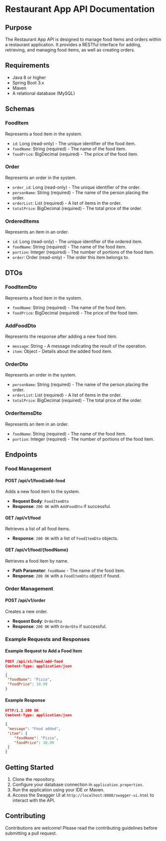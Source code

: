 # Restaurant App API Documentation

## Purpose

The Restaurant App API is designed to manage food items and orders within a restaurant application. It provides a RESTful interface for adding, retrieving, and managing food items, as well as creating orders.

## Requirements

- Java 8 or higher
- Spring Boot 3.x
- Maven
- A relational database (MySQL)

## Schemas

### FoodItem

Represents a food item in the system.

- `id`: Long (read-only) - The unique identifier of the food item.
- `foodName`: String (required) - The name of the food item.
- `foodPrice`: BigDecimal (required) - The price of the food item.

### Order

Represents an order in the system.

- `order_id`: Long (read-only) - The unique identifier of the order.
- `personName`: String (required) - The name of the person placing the order.
- `orderList`: List<OrderedItems> (required) - A list of items in the order.
- `totalPrice`: BigDecimal (required) - The total price of the order.

### OrderedItems

Represents an item in an order.

- `id`: Long (read-only) - The unique identifier of the ordered item.
- `foodName`: String (required) - The name of the food item.
- `portion`: Integer (required) - The number of portions of the food item.
- `order`: Order (read-only) - The order this item belongs to.

## DTOs

### FoodItemDto

Represents a food item in the system.

- `foodName`: String (required) - The name of the food item.
- `foodPrice`: BigDecimal (required) - The price of the food item.

### AddFoodDto

Represents the response after adding a new food item.

- `message`: String - A message indicating the result of the operation.
- `item`: Object - Details about the added food item.

### OrderDto

Represents an order in the system.

- `personName`: String (required) - The name of the person placing the order.
- `orderList`: List<OrderItemsDto> (required) - A list of items in the order.
- `totalPrice`: BigDecimal (required) - The total price of the order.

### OrderItemsDto

Represents an item in an order.

- `foodName`: String (required) - The name of the food item.
- `portion`: Integer (required) - The number of portions of the food item.

## Endpoints

### Food Management

#### POST /api/v1/food/add-food

Adds a new food item to the system.

- **Request Body**: `FoodItemDto`
- **Response**: `200 OK` with `AddFoodDto` if successful.

#### GET /api/v1/food

Retrieves a list of all food items.

- **Response**: `200 OK` with a list of `FoodItemDto` objects.

#### GET /api/v1/food/{foodName}

Retrieves a food item by name.

- **Path Parameter**: `foodName` - The name of the food item.
- **Response**: `200 OK` with a `FoodItemDto` object if found.

### Order Management

#### POST /api/v1/order

Creates a new order.

- **Request Body**: `OrderDto`
- **Response**: `200 OK` with `OrderDto` if successful.

[//]: # (#### GET /api/v1/order/{orderId})

[//]: # ()
[//]: # (Retrieves an order by its ID.)

[//]: # ()
[//]: # (- **Path Parameter**: `orderId` - The ID of the order.)

[//]: # (- **Response**: `200 OK` with an `OrderDto` object if found.)

### Example Requests and Responses

#### Example Request to Add a Food Item

```json
POST /api/v1/food/add-food
Content-Type: application/json

{
 "foodName": "Pizza",
 "foodPrice": 10.99
}
```

#### Example Response

```json
HTTP/1.1 200 OK
Content-Type: application/json

{
 "message": "Food added",
 "item": {
    "foodName": "Pizza",
    "foodPrice": 10.99
 }
}
```

## Getting Started

1. Clone the repository.
2. Configure your database connection in `application.properties`.
3. Run the application using your IDE or Maven.
4. Access the Swagger UI at `http://localhost:8080/swagger-ui.html` to interact with the API.

## Contributing

Contributions are welcome! Please read the contributing guidelines before submitting a pull request.

